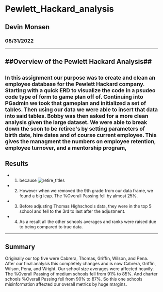 # Pewlett_Hackard_analysis
## Devin Monsen
### 08/31/2022
---
##Overview of the Pewlett Hackard Analysis##
---
<sub>In this assignment our purpose was to create and clean an employee database for the Pewlett Hackard company. Starting with a quick ERD to visualize the code in a psudeo code type of form to game plan off of. Continuing into PGadmin we took that gameplan and initialized a set of tables. Then using our data we were able to insert that data into said tables. Bobby was then asked for a more clean analysis given the large dataset. We were able to break down the soon to be retiree's by setting parameters of birth date, hire dates and of course current employee. This gives the managment the numbers on employee retention, employee turnover, and a mentorship program,</sub>
---
**Results**
---
- 1. because
![retire_titles](![image](https://user-images.githubusercontent.com/108428454/187801831-f9e8bc2d-5ef1-46bc-8242-13d80978299b.png))

- 2. However when we removed the 9th grade from our data frame, we found a big leap. The %Overall Passing fell by almost 25%.

- 3. Before adjusting Thomas Highschools data, they were in the top 5 school and fell to the 3rd to last after the adjustment.

- 4. As a result all the other schools averages and ranks were raised due to being compared to true data.
---
**Summary**
---
Originally our top five were Cabrera, Thomas, Griffin, Wilson, and Pena. After our final analysis this completely changes and is now Cabrera, Griffin, Wilson, Pena, and Wright. Our school size averages were affected heavily. The %Overall Passing of medium schools fell from 91% to 85%. And charter schools %Overall Passing fell from 90% to 87%. So this one schools misinformation affected our overall metrics by huge margins.
